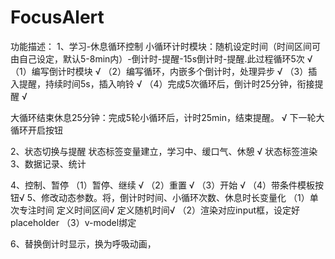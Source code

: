 # FocusAlert

功能描述：
1、学习-休息循环控制
小循环计时模块：随机设定时间（时间区间可由自己设定，默认5-8min内）-倒计时-提醒-15s倒计时-提醒.此过程循环5次 √
（1）编写倒计时模块 √
（2）编写循环，内嵌多个倒计时，处理异步 √
（3）插入提醒，持续时间5s，插入响铃 √
（4）完成5次循环后，倒计时25分钟，衔接提醒 √

大循环结束休息25分钟：完成5轮小循环后，计时25min，结束提醒。 √
下一轮大循环开启按钮

2、状态切换与提醒
状态标签变量建立，学习中、缓口气、休憩 √
状态标签渲染
3、数据记录、统计

4、控制、暂停
（1）暂停、继续 √
（2）重置 √
（3）开始 √
（4）带条件模板按钮√
5、修改动态参数。将，倒计时时间、小循环次数、休息时长变量化
（1）单次专注时间
定义时间区间√
定义随机时间√
（2）渲染对应input框，设定好placeholder
（3）v-model绑定

6、替换倒计时显示，换为呼吸动画，
